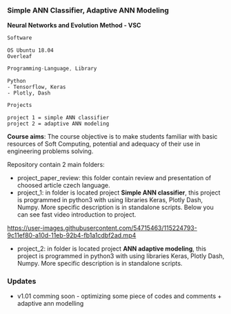 ### Simple ANN Classifier, Adaptive ANN Modeling

**Neural Networks and Evolution Method - VSC**

```javascript
Software
```
```
OS Ubuntu 18.04
Overleaf
```
```javascript
Programming-Language, Library
```
```
Python
- Tensorflow, Keras
- Plotly, Dash
```
```javascript
Projects
```
```
project 1 = simple ANN classifier
project 2 = adaptive ANN modeling
```
**Course aims**: The course objective is to make students familiar with basic resources of Soft Computing, potential and adequacy of their use in engineering problems solving.

Repository contain 2 main folders:  
* project_paper_review: this folder contain review and presentation of choosed article czech language.
* project_1: in folder is located project **Simple ANN classifier**, this project is programmed in python3 with using libraries Keras, Plotly Dash, Numpy. More specific description is in standalone scripts. Below you can see fast video introduction to project.

https://user-images.githubusercontent.com/54715463/115224793-9c11ef80-a10d-11eb-92b4-fb1a1cdbf2ad.mp4

* project_2: in folder is located project **ANN adaptive modeling**, this project is programmed in python3 with using libraries Keras, Plotly Dash, Numpy. More specific description is in standalone scripts.

### Updates
* v1.01 comming soon - optimizing some piece of codes and comments + adaptive ann modelling  
